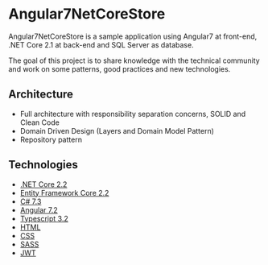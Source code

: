 # Angular7NetCoreStore

Angular7NetCoreStore is a sample application using Angular7 at front-end, .NET Core 2.1 at back-end and SQL Server as database.

The goal of this project is to share knowledge with the technical community and work on some patterns, good practices and new technologies. 

## Architecture

- Full architecture with responsibility separation concerns, SOLID and Clean Code
- Domain Driven Design (Layers and Domain Model Pattern)
- Repository pattern

## Technologies

* [.NET Core 2.2](https://dotnet.microsoft.com/download)
* [Entity Framework Core 2.2](https://docs.microsoft.com/en-us/ef/core)
* [C# 7.3](https://docs.microsoft.com/en-us/dotnet/csharp)
* [Angular 7.2](https://angular.io/docs)
* [Typescript 3.2](https://www.typescriptlang.org/docs/home.html)
* [HTML](https://www.w3schools.com/html)
* [CSS](https://www.w3schools.com/css)
* [SASS](https://sass-lang.com)
* [JWT](https://jwt.io)
